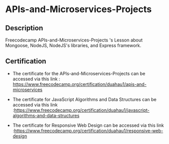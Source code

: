 <h1> APIs-and-Microservices-Projects </h1>

<h2> Description </h2>
Freecodecamp APIs-and-Microservices-Projects 's Lesson about Mongoose, NodeJS, NodeJS's libraries, and Express framework.

<h2> Certification </h2>

* The certificate for the APIs-and-Microservices-Projects can be accessed via this link : https://www.freecodecamp.org/certification/duahau1/apis-and-microservices 

* The certificate for JavaScript Algorithms and Data Structures can be accessed via this link :https://www.freecodecamp.org/certification/duahau1/javascript-algorithms-and-data-structures

* The certificate for Responsive Web Design can be accessed via this link :https://www.freecodecamp.org/certification/duahau1/responsive-web-design
